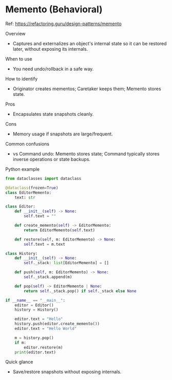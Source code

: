 # Memento (Behavioral)

Ref: https://refactoring.guru/design-patterns/memento

Overview
- Captures and externalizes an object's internal state so it can be restored later, without exposing its internals.

When to use
- You need undo/rollback in a safe way.

How to identify
- Originator creates mementos; Caretaker keeps them; Memento stores state.

Pros
- Encapsulates state snapshots cleanly.

Cons
- Memory usage if snapshots are large/frequent.

Common confusions
- vs Command undo: Memento stores state; Command typically stores inverse operations or state backups.

Python example
```python
from dataclasses import dataclass

@dataclass(frozen=True)
class EditorMemento:
    text: str

class Editor:
    def __init__(self) -> None:
        self.text = ""

    def create_memento(self) -> EditorMemento:
        return EditorMemento(self.text)

    def restore(self, m: EditorMemento) -> None:
        self.text = m.text

class History:
    def __init__(self) -> None:
        self._stack: list[EditorMemento] = []

    def push(self, m: EditorMemento) -> None:
        self._stack.append(m)

    def pop(self) -> EditorMemento | None:
        return self._stack.pop() if self._stack else None

if __name__ == "__main__":
    editor = Editor()
    history = History()

    editor.text = "Hello"
    history.push(editor.create_memento())
    editor.text = "Hello World"

    m = history.pop()
    if m:
        editor.restore(m)
    print(editor.text)
```

Quick glance
- Save/restore snapshots without exposing internals.

